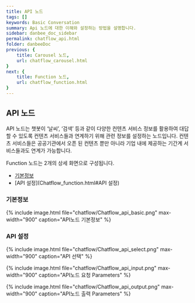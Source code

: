 ```yaml
---
title: API 노드
tags: []
keywords: Basic Conversation
summary: Api 노드에 대한 이해와 설정하는 방법을 설명합니다.
sidebar: danbee_doc_sidebar
permalink: chatflow_api.html
folder: danbeeDoc
previous: {
    title: Carousel 노드,
    url: chatflow_carousel.html
}
next: {
    title: Function 노드,
    url: chatflow_function.html
}
---
```


## API 노드

API 노드는 챗봇이 ‘날씨’, ‘검색’ 등과 같이 다양한 컨텐츠 서비스 정보를 활용하여 대답할 수 있도록 컨텐츠 서비스들과 연계하기 위해 관련 정보를 설정하는 노드입니다. 
컨텐츠 서비스들은 공공기관에서 오픈 된 컨텐츠 뿐만 아니라 기업 내에 제공하는 기간계 서비스들과도 연계가 가능합니다. 


Function 노드는 2개의 상세 화면으로 구성됩니다.
- [기본정보](Chatflow_function.html#기본정보)
- [API 설정](Chatflow_function.html#API 설정)



### 기본정보

{% include image.html file="chatflow/Chatflow_api_basic.png" max-width="900" caption="API노드 기본정보" %}

### API 설정

{% include image.html file="chatflow/Chatflow_api_select.png" max-width="900" caption="API 선택" %}

{% include image.html file="chatflow/Chatflow_api_input.png" max-width="900" caption="API노드 요청 Parameters" %}

{% include image.html file="chatflow/Chatflow_api_output.png" max-width="900" caption="API노드 출력 Parameters" %}